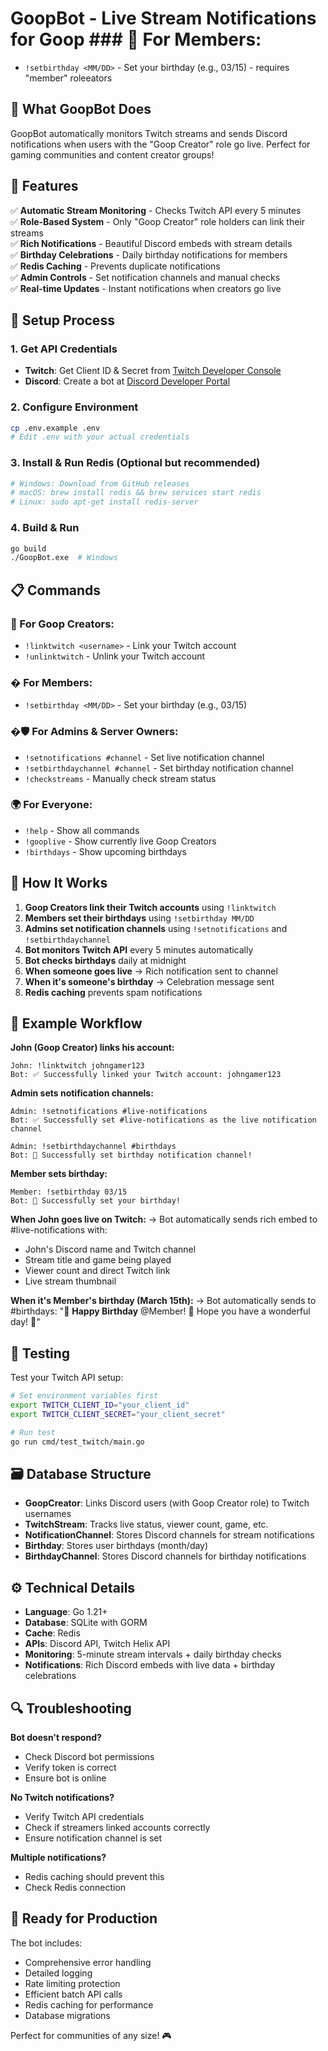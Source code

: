 # GoopBot - Live Stream Notifications for Goop ### 👥 For Members:
- `!setbirthday <MM/DD>` - Set your birthday (e.g., 03/15) - requires "member" roleeators

## 🎯 What GoopBot Does

GoopBot automatically monitors Twitch streams and sends Discord notifications when users with the "Goop Creator" role go live. Perfect for gaming communities and content creator groups!

## 🚀 Features

✅ **Automatic Stream Monitoring** - Checks Twitch API every 5 minutes  
✅ **Role-Based System** - Only "Goop Creator" role holders can link their streams  
✅ **Rich Notifications** - Beautiful Discord embeds with stream details  
✅ **Birthday Celebrations** - Daily birthday notifications for members  
✅ **Redis Caching** - Prevents duplicate notifications  
✅ **Admin Controls** - Set notification channels and manual checks  
✅ **Real-time Updates** - Instant notifications when creators go live  

## 🔧 Setup Process

### 1. **Get API Credentials**
- **Twitch**: Get Client ID & Secret from [Twitch Developer Console](https://dev.twitch.tv/console)
- **Discord**: Create a bot at [Discord Developer Portal](https://discord.com/developers/applications)

### 2. **Configure Environment**
```bash
cp .env.example .env
# Edit .env with your actual credentials
```

### 3. **Install & Run Redis** (Optional but recommended)
```bash
# Windows: Download from GitHub releases
# macOS: brew install redis && brew services start redis  
# Linux: sudo apt-get install redis-server
```

### 4. **Build & Run**
```bash
go build
./GoopBot.exe  # Windows
```

## 📋 Commands

### 👑 For Goop Creators:
- `!linktwitch <username>` - Link your Twitch account
- `!unlinktwitch` - Unlink your Twitch account

### � For Members:
- `!setbirthday <MM/DD>` - Set your birthday (e.g., 03/15)

### �🛡️ For Admins & Server Owners:
- `!setnotifications #channel` - Set live notification channel
- `!setbirthdaychannel #channel` - Set birthday notification channel
- `!checkstreams` - Manually check stream status

### 🌍 For Everyone:
- `!help` - Show all commands
- `!gooplive` - Show currently live Goop Creators
- `!birthdays` - Show upcoming birthdays

## 🔄 How It Works

1. **Goop Creators link their Twitch accounts** using `!linktwitch`
2. **Members set their birthdays** using `!setbirthday MM/DD`
3. **Admins set notification channels** using `!setnotifications` and `!setbirthdaychannel`
4. **Bot monitors Twitch API** every 5 minutes automatically
5. **Bot checks birthdays** daily at midnight
6. **When someone goes live** → Rich notification sent to channel
7. **When it's someone's birthday** → Celebration message sent
8. **Redis caching** prevents spam notifications

## 📱 Example Workflow

**John (Goop Creator) links his account:**
```
John: !linktwitch johngamer123
Bot: ✅ Successfully linked your Twitch account: johngamer123
```

**Admin sets notification channels:**
```
Admin: !setnotifications #live-notifications  
Bot: ✅ Successfully set #live-notifications as the live notification channel

Admin: !setbirthdaychannel #birthdays
Bot: 🎂 Successfully set birthday notification channel!
```

**Member sets birthday:**
```
Member: !setbirthday 03/15
Bot: 🎂 Successfully set your birthday!
```

**When John goes live on Twitch:**
→ Bot automatically sends rich embed to #live-notifications with:
- John's Discord name and Twitch channel
- Stream title and game being played  
- Viewer count and direct Twitch link
- Live stream thumbnail

**When it's Member's birthday (March 15th):**
→ Bot automatically sends to #birthdays:
"🎉 **Happy Birthday** @Member! 🎂
Hope you have a wonderful day! 🎈"

## 🧪 Testing

Test your Twitch API setup:
```bash
# Set environment variables first
export TWITCH_CLIENT_ID="your_client_id"
export TWITCH_CLIENT_SECRET="your_client_secret"

# Run test
go run cmd/test_twitch/main.go
```

## 🗃️ Database Structure

- **GoopCreator**: Links Discord users (with Goop Creator role) to Twitch usernames
- **TwitchStream**: Tracks live status, viewer count, game, etc.
- **NotificationChannel**: Stores Discord channels for stream notifications
- **Birthday**: Stores user birthdays (month/day)
- **BirthdayChannel**: Stores Discord channels for birthday notifications

## ⚙️ Technical Details

- **Language**: Go 1.21+
- **Database**: SQLite with GORM
- **Cache**: Redis  
- **APIs**: Discord API, Twitch Helix API
- **Monitoring**: 5-minute stream intervals + daily birthday checks
- **Notifications**: Rich Discord embeds with live data + birthday celebrations

## 🔍 Troubleshooting

**Bot doesn't respond?**
- Check Discord bot permissions
- Verify token is correct
- Ensure bot is online

**No Twitch notifications?**
- Verify Twitch API credentials
- Check if streamers linked accounts correctly  
- Ensure notification channel is set

**Multiple notifications?**
- Redis caching should prevent this
- Check Redis connection

## 🚀 Ready for Production

The bot includes:
- Comprehensive error handling
- Detailed logging
- Rate limiting protection
- Efficient batch API calls
- Redis caching for performance
- Database migrations

Perfect for communities of any size! 🎮
